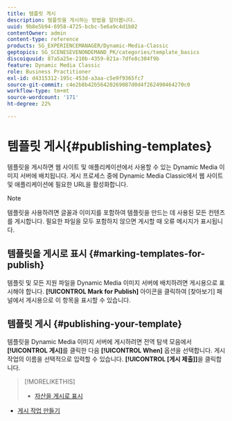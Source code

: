 ```yaml
---
title: 템플릿 게시
description: 템플릿을 게시하는 방법을 알아봅니다.
uuid: 9b8e5b94-6958-4725-bcbc-5e6a9c4d1b02
contentOwner: admin
content-type: reference
products: SG_EXPERIENCEMANAGER/Dynamic-Media-Classic
geptopics: SG_SCENESEVENONDEMAND_PK/categories/template_basics
discoiquuid: 87a5a25e-210b-4359-821a-7dfe8c304f9b
feature: Dynamic Media Classic
role: Business Practitioner
exl-id: d4315312-195c-453d-a3aa-c5e9f9365fc7
source-git-commit: c4e2b8b42b56420269087d0d4f262490464270c0
workflow-type: tm+mt
source-wordcount: '171'
ht-degree: 22%

---
```


# 템플릿 게시{#publishing-templates}

템플릿을 게시하면 웹 사이트 및 애플리케이션에서 사용할 수 있는 Dynamic Media 이미지 서버에 배치됩니다. 게시 프로세스 중에 Dynamic Media Classic에서 웹 사이트 및 애플리케이션에 필요한 URL을 활성화합니다.

>[!NOTE]
>
>템플릿을 사용하려면 글꼴과 이미지를 포함하여 템플릿을 만드는 데 사용된 모든 컨텐츠를 게시합니다. 필요한 파일을 모두 포함하지 않으면 게시할 때 오류 메시지가 표시됩니다.

## 템플릿을 게시로 표시 {#marking-templates-for-publish}

템플릿 및 모든 지원 파일을 Dynamic Media 이미지 서버에 배치하려면 게시용으로 표시해야 합니다. **[!UICONTROL Mark for Publish]** 아이콘을 클릭하여 [찾아보기] 패널에서 게시용으로 이 항목을 표시할 수 있습니다.

## 템플릿 게시 {#publishing-your-template}

템플릿을 Dynamic Media 이미지 서버에 게시하려면 전역 탐색 모음에서 **[!UICONTROL 게시]**&#x200B;를 클릭한 다음 **[!UICONTROL When]** 옵션을 선택합니다. 게시 작업의 이름을 선택적으로 입력할 수 있습니다. **[!UICONTROL [게시 제출]]**&#x200B;을 클릭합니다.

>[!MORELIKETHIS]
>
>* [자산을 게시로 표시](publishing-files.md#publish_after_uploading)
* [게시 작업 만들기](publishing-files.md#creating_a_publish_job)

